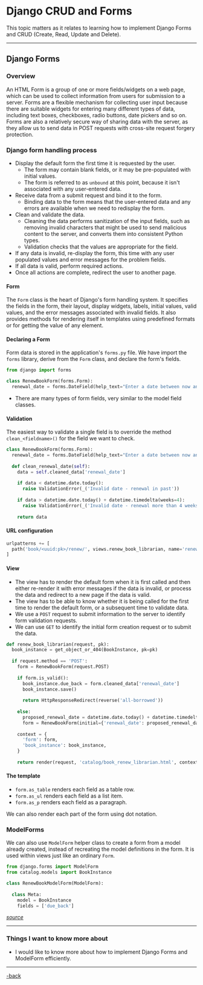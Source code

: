 # Django CRUD and Forms

This topic matters as it relates to learning how to implement Django Forms and CRUD (Create, Read, Update and Delete). 

---

## Django Forms

### Overview

An HTML Form is a group of one or more fields/widgets on a web page, which can be used to collect information from users for submission to a server. Forms are a flexible mechanism for collecting user input because there are suitable widgets for entering many different types of data, including text boxes, checkboxes, radio buttons, date pickers and so on. Forms are also a relatively secure way of sharing data with the server, as they allow us to send data in POST requests with cross-site request forgery protection.

### Django form handling process

* Display the default form the first time it is requested by the user.
  * The form may contain blank fields, or it may be pre-populated with initial values.
  * The form is referred to as `unbound` at this point, because it isn't associated with any user-entered data.
* Receive data from a submit request and bind it to the form. 
  * Binding data to the form means that the user-entered data and any errors are available when we need to redisplay the form.
* Clean and validate the data.
  * Cleaning the data performs sanitization of the input fields, such as removing invalid characters that might be used to send malicious content to the server, and converts them into consistent Python types.
  * Validation checks that the values are appropriate for the field.
* If any data is invalid, re-display the form, this time with any user populated values and error messages for the problem fields.
* If all data is valid, perform required actions.
* Once all actions are complete, redirect the user to another page.

#### Form

The `Form` class is the heart of Django's form handling system. It specifies the fields in the form, their layout, display widgets, labels, initial values, valid values, and the error messages associated with invalid fields. It also provides methods for rendering itself in templates using predefined formats or for getting the value of any element.

#### Declaring a Form

Form data is stored in the application's `forms.py` file. We have import the `forms` library, derive from the `Form` class, and declare the form's fields.

```python
from django import forms

class RenewBookForm(forms.Form):
  renewal_date = forms.DateField(help_text="Enter a date between now and 4 weeks (default 3).")
  ```

* There are many types of form fields, very similar to the model field classes.

#### Validation

The easiest way to validate a single field is to override the method `clean_<fieldname>()` for the field we want to check.

```python
class RenewBookForm(forms.Form):
  renewal_date = forms.DateField(help_text="Enter a date between now and 4 weeks (default 3).")
  
  def clean_renewal_date(self):
    data = self.cleaned_data['renewal_date']
    
    if data < datetime.date.today():
      raise ValidationError(_('Invalid date - renewal in past'))
    
    if data > datetime.date.today() + datetime.timedelta(weeks=4):
      raise ValidationError(_('Invalid date - renewal more than 4 weeks ahead'))
      
    return data
```

#### URL configuration

```python
urlpatterns += [
  path('book/<uuid:pk>/renew/', views.renew_book_librarian, name='renew-book-librarian')
]
```

#### View

* The view has to render the default form when it is first called and then either re-render it with error messages if the data is invalid, or process the data and redirect to a new page if the data is valid. 
* The view has to be able to know whether it is being called for the first time to render the default form, or a subsequent time to validate data.
* We use a `POST` request to submit information to the server to identify form validation requests.
* We can use `GET` to identify the initial form creation request or to submit the data.

```python
def renew_book_librarian(request, pk):
  book_instance = get_object_or_404(BookInstance, pk=pk)
  
  if request.method == 'POST':
    form = RenewBookForm(request.POST)
    
    if form.is_valid():
      book_instance.due_back = form.cleaned_data['renewal_date']
      book_instance.save()
      
      return HttpResponseRedirect(reverse('all-borrowed'))
      
    else:
      proposed_renewal_date = datetime.date.today() + datetime.timedelta(weeks=3)
      form = RenewBookForm(initial={'renewal_date': proposed_renewal_date})
      
    context = {
      'form': form,
      'book_instance': book_instance,
    }
    
    return render(request, 'catalog/book_renew_librarian.html', context)
```

#### The template

* `form.as_table` renders each field as a table row.
* `form.as_ul` renders each field as a list item. 
* `form.as_p` renders each field as a paragraph.


We can also render each part of the form using dot notation.

### ModelForms

We can also use `ModelForm` helper class to create a form from a model already created, instead of recreating the model definitions in the form. It is used within views just like an ordinary `Form`.

```python
from django.forms import ModelForm
from catalog.models import BookInstance

class RenewBookModelForm(ModelForm):
  
  class Meta:
    model = BookInstance
    fields = ['due_back']
```

[*source*](https://developer.mozilla.org/en-US/docs/Learn/Server-side/Django/Forms)

---

### Things I want to know more about

* I would like to know more about how to implement Django Forms and ModelForm efficiently.

---

[-back](https://alexriverau.github.io/reading-notes/code401)
